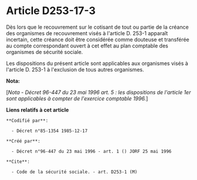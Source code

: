 # Article D253-17-3

Dès lors que le recouvrement sur le cotisant de tout ou partie de la créance des organismes de recouvrement visés à l'article
D. 253-1 apparaît incertain, cette créance doit être considérée comme douteuse et transférée au compte correspondant ouvert à
cet effet au plan comptable des organismes de sécurité sociale.

Les dispositions du présent article sont applicables aux organismes visés à l'article D. 253-1 à l'exclusion de tous autres
organismes.

**Nota:**

[*Nota - Décret 96-447 du 23 mai 1996 art. 5 : les dispositions de l'article 1er sont applicables à compter de l'exercice
comptable 1996.*]

**Liens relatifs à cet article**

	**Codifié par**:

	  - Décret n°85-1354 1985-12-17

	**Créé par**:

	  - Décret n°96-447 du 23 mai 1996 - art. 1 () JORF 25 mai 1996

	**Cite**:

	  - Code de la sécurité sociale. - art. D253-1 (M)
